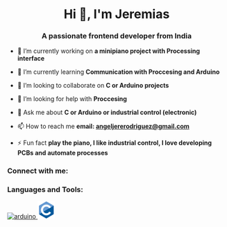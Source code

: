 <h1 align="center">Hi 👋, I'm Jeremias</h1>
<h3 align="center">A passionate frontend developer from India</h3>

- 🔭 I’m currently working on **a minipiano project with Processing interface**

- 🌱 I’m currently learning **Communication with Proccesing and Arduino**

- 👯 I’m looking to collaborate on **C or Arduino projects**

- 🤝 I’m looking for help with **Proccesing**

- 💬 Ask me about **C or Arduino or industrial control (electronic)**

- 📫 How to reach me **email: angeljererodriguez@gmail.com**

- ⚡ Fun fact **play the piano, I like industrial control, I love developing PCBs and automate processes**

<h3 align="left">Connect with me:</h3>
<p align="left">
</p>

<h3 align="left">Languages and Tools:</h3>
<p align="left"> <a href="https://www.arduino.cc/" target="_blank" rel="noreferrer"> <img src="https://cdn.worldvectorlogo.com/logos/arduino-1.svg" alt="arduino" width="40" height="40"/> </a> <a href="https://www.cprogramming.com/" target="_blank" rel="noreferrer"> <img src="https://raw.githubusercontent.com/devicons/devicon/master/icons/c/c-original.svg" alt="c" width="40" height="40"/> </a> </p>
